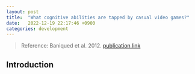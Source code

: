 ```yaml
---
layout: post
title:  "What cognitive abilities are tapped by casual video games?"
date:   2022-12-19 22:17:46 +0900
categories: development
---
```


> Reference: Baniqued et al. 2012. [publication link](https://www.ncbi.nlm.nih.gov/pmc/articles/PMC3679476/)

## Introduction